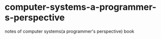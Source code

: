 # computer-systems-a-programmer-s-perspective
notes of computer systems(a programmer's perspective) book

